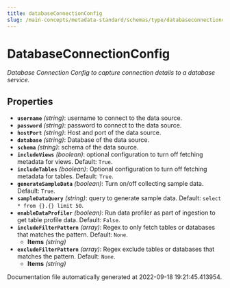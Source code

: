 ```yaml
---
title: databaseConnectionConfig
slug: /main-concepts/metadata-standard/schemas/type/databaseconnectionconfig
---
```


# DatabaseConnectionConfig

*Database Connection Config to capture connection details to a database service.*

## Properties

- **`username`** *(string)*: username to connect  to the data source.
- **`password`** *(string)*: password to connect  to the data source.
- **`hostPort`** *(string)*: Host and port of the data source.
- **`database`** *(string)*: Database of the data source.
- **`schema`** *(string)*: schema of the data source.
- **`includeViews`** *(boolean)*: optional configuration to turn off fetching metadata for views. Default: `True`.
- **`includeTables`** *(boolean)*: Optional configuration to turn off fetching metadata for tables. Default: `True`.
- **`generateSampleData`** *(boolean)*: Turn on/off collecting sample data. Default: `True`.
- **`sampleDataQuery`** *(string)*: query to generate sample data. Default: `select * from {}.{} limit 50`.
- **`enableDataProfiler`** *(boolean)*: Run data profiler as part of ingestion to get table profile data. Default: `False`.
- **`includeFilterPattern`** *(array)*: Regex to only fetch tables or databases that matches the pattern. Default: `None`.
  - **Items** *(string)*
- **`excludeFilterPattern`** *(array)*: Regex exclude tables or databases that matches the pattern. Default: `None`.
  - **Items** *(string)*


Documentation file automatically generated at 2022-09-18 19:21:45.413954.

